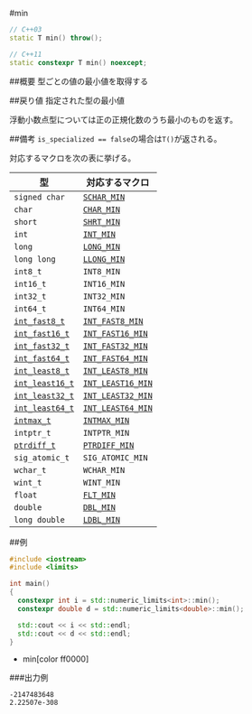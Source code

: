 #min
```cpp
// C++03
static T min() throw();

// C++11
static constexpr T min() noexcept;
```

##概要
型ごとの値の最小値を取得する


##戻り値
指定された型の最小値

浮動小数点型については正の正規化数のうち最小のものを返す。


##備考
`is_specialized == false`の場合は`T()`が返される。

対応するマクロを次の表に挙げる。

| 型                                                     | 対応するマクロ |
|--------------------------------------------------------|------------------------------------------------|
| `signed char`                                          | [`SCHAR_MIN`](/reference/climits/schar_min.md) |
| `char`                                                 | [`CHAR_MIN`](/reference/climits/char_min.md) |
| `short`                                                | [`SHRT_MIN`](/reference/climits/shrt_min.md) |
| `int`                                                  | [`INT_MIN`](/reference/climits/int_min.md) |
| `long`                                                 | [`LONG_MIN`](/reference/climits/long_min.md) |
| `long long`                                            | [`LLONG_MIN`](/reference/climits/llong_min.md) |
| `int8_t`                                               | `INT8_MIN` |
| `int16_t`                                              | `INT16_MIN` |
| `int32_t`                                              | `INT32_MIN` |
| `int64_t`                                              | `INT64_MIN` |
| [`int_fast8_t`](/reference/cstdint/int_fast8_t.md)     | [`INT_FAST8_MIN`](/reference/cstdint/int_fast8_min.md) |
| [`int_fast16_t`](/reference/cstdint/int_fast16_t.md)   | [`INT_FAST16_MIN`](/reference/cstdint/int_fast16_min.md) |
| [`int_fast32_t`](/reference/cstdint/int_fast32_t.md)   | [`INT_FAST32_MIN`](/reference/cstdint/int_fast32_min.md) |
| [`int_fast64_t`](/reference/cstdint/int_fast64_t.md)   | [`INT_FAST64_MIN`](/reference/cstdint/int_fast64_min.md) |
| [`int_least8_t`](/reference/cstdint/int_least8_t.md)   | [`INT_LEAST8_MIN`](/reference/cstdint/int_least8_min.md) |
| [`int_least16_t`](/reference/cstdint/int_least32_t.md) | [`INT_LEAST16_MIN`](/reference/cstdint/int_least16_min.md) |
| [`int_least32_t`](/reference/cstdint/int_least32_t.md) | [`INT_LEAST32_MIN`](/reference/cstdint/int_least32_min.md) |
| [`int_least64_t`](/reference/cstdint/int_least64_t.md) | [`INT_LEAST64_MIN`](/reference/cstdint/int_least64_min.md) |
| [`intmax_t`](/reference/cstdint/intmax_t.md)           | [`INTMAX_MIN`](/reference/cstdint/intmax_min.md) |
| `intptr_t`                                             | `INTPTR_MIN` |
| [`ptrdiff_t`](/reference/cstddef/ptrdiff_t.md)         | [`PTRDIFF_MIN`](/reference/cstdint/ptrdiff_min.md) |
| `sig_atomic_t`                                         | `SIG_ATOMIC_MIN` |
| `wchar_t`                                              | `WCHAR_MIN` |
| `wint_t`                                               | `WINT_MIN` |
| `float`                                                | [`FLT_MIN`](/reference/cfloat/flt_min.md) |
| `double`                                               | [`DBL_MIN`](/reference/cfloat/dbl_min.md) |
| `long double`                                          | [`LDBL_MIN`](/reference/cfloat/ldbl_min.md) |


##例
```cpp
#include <iostream>
#include <limits>

int main()
{
  constexpr int i = std::numeric_limits<int>::min();
  constexpr double d = std::numeric_limits<double>::min();

  std::cout << i << std::endl;
  std::cout << d << std::endl;
}
```
* min[color ff0000]

###出力例
```
-2147483648
2.22507e-308
```


